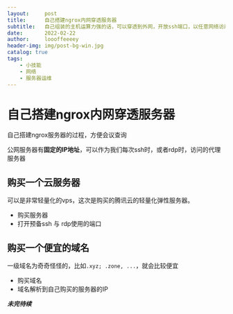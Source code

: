 ```yaml
---
layout:     post
title:      自己搭建ngrox内网穿透服务器
subtitle:   自己组装的主机运算力强的话，可以穿透到外网，开放ssh端口，以任意网络访问该服务器。ngrox官方提供的免费穿透服务有限，并且需要绕地球一圈速度很慢，所以搭建国内的服务器来做穿透服务提升速度与体验
date:       2022-02-22
author:     loooffeeeey
header-img: img/post-bg-win.jpg
catalog: true
tags:
    - 小技能
    - 网络
    - 服务器运维
---
```



# 自己搭建ngrox内网穿透服务器

自己搭建ngrox服务器的过程，方便会议查询

公网服务器有**固定的IP地址**，可以作为我们每次ssh时，或者rdp时，访问的代理服务器

## 购买一个云服务器

可以是非常轻量化的vps，这次是购买的腾讯云的轻量化弹性服务器。

- 购买服务器
- 打开预备ssh 与 rdp使用的端口

## 购买一个便宜的域名

一级域名为奇奇怪怪的，比如`.xyz; .zone, ...`，就会比较便宜

- 购买域名
- 域名解析到自己购买的服务器的IP

***未完待续***